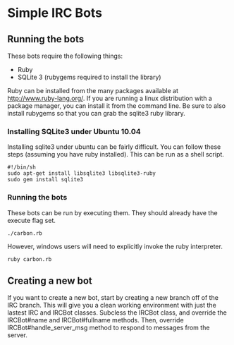 Simple IRC Bots
===============

Running the bots
----------------

These bots require the following things:
- Ruby
- SQLite 3 (rubygems required to install the library)

Ruby can be installed from the many packages available at http://www.ruby-lang.org/. If you are running a linux distribution with a package manager, you can install it from the command line. Be sure to also install rubygems so that you can grab the sqlite3 ruby library.

### Installing SQLite3 under Ubuntu 10.04
Installing sqlite3 under ubuntu can be fairly difficult. You can follow these steps (assuming you have ruby installed). This can be run as a shell script.

    #!/bin/sh
    sudo apt-get install libsqlite3 libsqlite3-ruby
    sudo gem install sqlite3

### Running the bots
These bots can be run by executing them. They should already have the execute flag set.

    ./carbon.rb

However, windows users will need to explicitly invoke the ruby interpreter.

	ruby carbon.rb

Creating a new bot
------------------

If you want to create a new bot, start by creating a new branch off of the IRC branch. This will give you a clean working environment with just the lastest IRC and IRCBot classes. Subcless the IRCBot class, and override the IRCBot#name and IRCBot#fullname methods. Then, override IRCBot#handle_server_msg method to respond to messages from the server.
